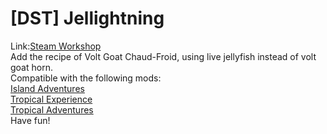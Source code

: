 # [DST] Jellightning
Link:[Steam Workshop](https://steamcommunity.com/sharedfiles/filedetails/?id=3194146838)  
Add the recipe of Volt Goat Chaud-Froid, using live jellyfish instead of volt goat horn.  
Compatible with the following mods:  
[Island Adventures](https://steamcommunity.com/sharedfiles/filedetails/?id=1467214795)  
[Tropical Experience](https://steamcommunity.com/sharedfiles/filedetails/?id=1505270912)  
[Tropical Adventures](https://steamcommunity.com/sharedfiles/filedetails/?id=2986194136)  
Have fun!
